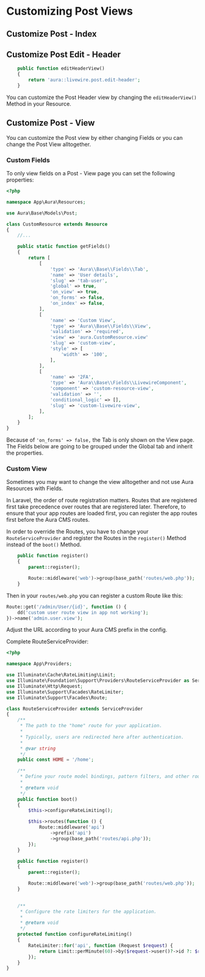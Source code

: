 # Customizing Post Views

## Customize Post - Index

## Customize Post Edit - Header

```php
    public function editHeaderView()
    {
        return 'aura::livewire.post.edit-header';
    }
```

You can customize the Post Header view by changing the `editHeaderView()` Method in your Resource.


## Customize Post - View

You can customize the Post view by either changing Fields or you can change the Post View alltogether.

### Custom Fields

To only view fields on a Post - View page you can set the following properties:

```php
<?php

namespace App\Aura\Resources;

use Aura\Base\Models\Post;

class CustomResource extends Resource
{
    //...

    public static function getFields()
    {
        return [
            [
                'type' => 'Aura\\Base\\Fields\\Tab',
                'name' => 'User details',
                'slug' => 'tab-user',
                'global' => true,
                'on_view' => true,
                'on_forms' => false,
                'on_index' => false,
            ],
            [
                'name' => 'Custom View',
                'type' => 'Aura\\Base\\Fields\\View',
                'validation' => 'required',
                'view' => 'aura.CustomResource.view'
                'slug' => 'custom-view',
                'style' => [
                    'width' => '100',
                ],
            ],
            [
                'name' => '2FA',
                'type' => 'Aura\\Base\\Fields\\LivewireComponent',
                'component' => 'custom-resource-view',
                'validation' => '',
                'conditional_logic' => [],
                'slug' => 'custom-livewire-view',
            ],
        ];
    }
}

```

Because of `'on_forms' => false,` the Tab is only shown on the View page. The Fields below are going to be grouped under the Global tab and inherit the properties.

### Custom View

Sometimes you may want to change the view alltogether and not use Aura Resources with Fields. 

In Laravel, the order of route registration matters. Routes that are registered first take precedence over routes that are registered later. Therefore, to ensure that your app routes are loaded first, you can register the app routes first before the Aura CMS routes.

In order to override the Routes, you have to change your `RouteServiceProvider` and register the Routes in the `register()` Method instead of the `boot()` Method.

```php
    public function register()
    {
        parent::register();

        Route::middleware('web')->group(base_path('routes/web.php'));
    }
```

Then in your `routes/web.php` you can register a custom Route like this:

```php
Route::get('/admin/User/{id}', function () {
    dd('custom user route view in app not working');
})->name('admin.user.view');
```

Adjust the URL according to your Aura CMS prefix in the config.


Complete RouteServiceProvider:

```php
<?php

namespace App\Providers;

use Illuminate\Cache\RateLimiting\Limit;
use Illuminate\Foundation\Support\Providers\RouteServiceProvider as ServiceProvider;
use Illuminate\Http\Request;
use Illuminate\Support\Facades\RateLimiter;
use Illuminate\Support\Facades\Route;

class RouteServiceProvider extends ServiceProvider
{
    /**
     * The path to the "home" route for your application.
     *
     * Typically, users are redirected here after authentication.
     *
     * @var string
     */
    public const HOME = '/home';

    /**
     * Define your route model bindings, pattern filters, and other route configuration.
     *
     * @return void
     */
    public function boot()
    {
        $this->configureRateLimiting();

        $this->routes(function () {
            Route::middleware('api')
                ->prefix('api')
                ->group(base_path('routes/api.php'));
        });
    }

    public function register()
    {
        parent::register();

        Route::middleware('web')->group(base_path('routes/web.php'));
    }
    

    /**
     * Configure the rate limiters for the application.
     *
     * @return void
     */
    protected function configureRateLimiting()
    {
        RateLimiter::for('api', function (Request $request) {
            return Limit::perMinute(60)->by($request->user()?->id ?: $request->ip());
        });
    }
}
```

